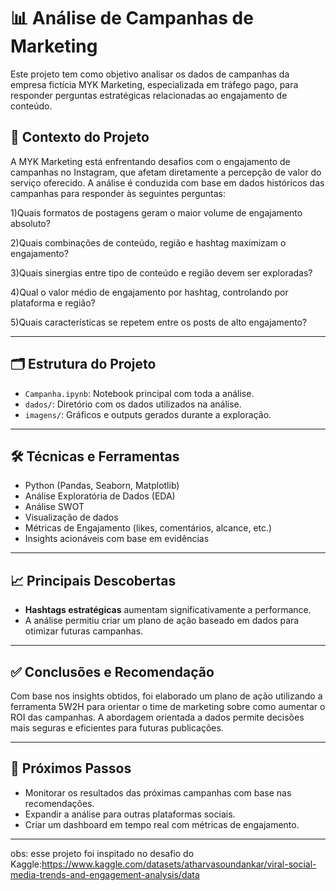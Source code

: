 # 📊 Análise de Campanhas de Marketing 

Este projeto tem como objetivo analisar os dados de campanhas da empresa fictícia MYK Marketing, especializada em tráfego pago, para responder perguntas estratégicas relacionadas ao engajamento de conteúdo.

## 🧠 Contexto do Projeto

A MYK Marketing está enfrentando desafios com o engajamento de campanhas no Instagram, que afetam diretamente a percepção de valor do serviço oferecido. A análise é conduzida com base em dados históricos das campanhas para responder às seguintes perguntas:

1)Quais formatos de postagens geram o maior volume de engajamento absoluto?

2)Quais combinações de conteúdo, região e hashtag maximizam o engajamento?

3)Quais sinergias entre tipo de conteúdo e região devem ser exploradas?

4)Qual o valor médio de engajamento por hashtag, controlando por plataforma e região?

5)Quais características se repetem entre os posts de alto engajamento?


---

## 🗂️ Estrutura do Projeto

- `Campanha.ipynb`: Notebook principal com toda a análise.
- `dados/`: Diretório com os dados utilizados na análise.
- `imagens/`: Gráficos e outputs gerados durante a exploração.

---

## 🛠️ Técnicas e Ferramentas

- Python (Pandas, Seaborn, Matplotlib)
- Análise Exploratória de Dados (EDA)
- Análise SWOT
- Visualização de dados
- Métricas de Engajamento (likes, comentários, alcance, etc.)
- Insights acionáveis com base em evidências

---

## 📈 Principais Descobertas

- **Hashtags estratégicas** aumentam significativamente a performance.
- A análise permitiu criar um plano de ação baseado em dados para otimizar futuras campanhas.

---

## ✅ Conclusões e Recomendação

Com base nos insights obtidos, foi elaborado um plano de ação utilizando a ferramenta 5W2H para orientar o time de marketing sobre como aumentar o ROI das campanhas. 
A abordagem orientada a dados permite decisões mais seguras e eficientes para futuras publicações.

---

## 📌 Próximos Passos

- Monitorar os resultados das próximas campanhas com base nas recomendações.
- Expandir a análise para outras plataformas sociais.
- Criar um dashboard em tempo real com métricas de engajamento.

---
obs: esse projeto foi inspitado no desafio do Kaggle:https://www.kaggle.com/datasets/atharvasoundankar/viral-social-media-trends-and-engagement-analysis/data
